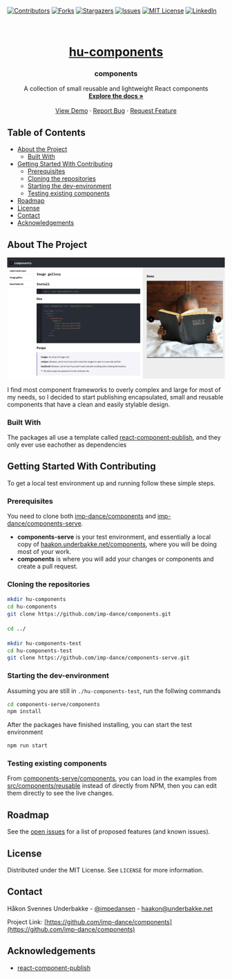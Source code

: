 <!--
*** Thanks for checking out this README Template. If you have a suggestion that would
*** make this better, please fork the repo and create a pull request or simply open
*** an issue with the tag "enhancement".
*** Thanks again! Now go create something AMAZING! :D
-->

<!-- PROJECT SHIELDS -->
<!--
*** I'm using markdown "reference style" links for readability.
*** Reference links are enclosed in brackets [ ] instead of parentheses ( ).
*** See the bottom of this document for the declaration of the reference variables
*** for contributors-url, forks-url, etc. This is an optional, concise syntax you may use.
*** https://www.markdownguide.org/basic-syntax/#reference-style-links
-->

[![Contributors][contributors-shield]][contributors-url]
[![Forks][forks-shield]][forks-url]
[![Stargazers][stars-shield]][stars-url]
[![Issues][issues-shield]][issues-url]
[![MIT License][license-shield]][license-url]
[![LinkedIn][linkedin-shield]][linkedin-url]

<!-- PROJECT LOGO -->
<br />
<p align="center">
  <a href="https://github.com/imp-dance/components">
    <h1 align="center">hu-components</h1>
  </a>

  <h3 align="center">components</h3>

  <p align="center">
    A collection of small reusable and lightweight React components
    <br />
    <a href="https://haakon.underbakke.net/components"><strong>Explore the docs »</strong></a>
    <br />
    <br />
    <a href="https://haakon.underbakke.net/components">View Demo</a>
    ·
    <a href="https://github.com/imp-dance/components/issues">Report Bug</a>
    ·
    <a href="https://github.com/imp-dance/components/issues">Request Feature</a>
  </p>
</p>

<!-- TABLE OF CONTENTS -->

## Table of Contents

- [About the Project](#about-the-project)
  - [Built With](#built-with)
- [Getting Started With Contributing](#getting-started-with-contributing)
  - [Prerequisites](#prerequisites)
  - [Cloning the repositories](#cloning-the-repositories)
  - [Starting the dev-environment](#starting-the-dev-environment)
  - [Testing existing components](#testing-existing-components)
- [Roadmap](#roadmap)
- [License](#license)
- [Contact](#contact)
- [Acknowledgements](#acknowledgements)

<!-- ABOUT THE PROJECT -->

## About The Project

[![hu-components Screen Shot][product-screenshot]](https://haakon.underbakke.net)

I find most component frameworks to overly complex and large for most of my needs, so I decided to start publishing encapsulated, small and reusable components that have a clean and easily stylable design.

### Built With

The packages all use a template called [react-component-publish](https://github.com/zxol/react-component-publish#readme), and they only ever use eachother as dependencies

<!-- GETTING STARTED -->

## Getting Started With Contributing

To get a local test environment up and running follow these simple steps.

### Prerequisites

You need to clone both [imp-dance/components](https://github.com/imp-dance/components#readme) and [imp-dance/components-serve](https://github.com/imp-dance/components-serve#readme).

- **components-serve** is your test environment, and essentially a local copy of [haakon.underbakke.net/components](https://haakon.underbakke.net/components), where you will be doing most of your work.
- **components** is where you will add your changes or components and create a pull request.

### Cloning the repositories

```sh
mkdir hu-components
cd hu-components
git clone https://github.com/imp-dance/components.git

cd ../

mkdir hu-components-test
cd hu-components-test
git clone https://github.com/imp-dance/components-serve.git
```

### Starting the dev-environment

Assuming you are still in `./hu-components-test`, run the follwing commands

```sh
cd components-serve/components
npm install
```

After the packages have finished installing, you can start the test environment

```sh
npm run start
```

### Testing existing components

From [components-serve/components](https://github.com/imp-dance/components-serve/tree/master/components/), you can load in the examples from [src/components/reusable](https://github.com/imp-dance/components-serve/tree/master/components/src/components/reusable) instead of directly from NPM, then you can edit them directly to see the live changes.

<!-- ROADMAP -->

## Roadmap

See the [open issues](https://github.com/imp-dance/components/issues) for a list of proposed features (and known issues).

<!-- LICENSE -->

## License

Distributed under the MIT License. See `LICENSE` for more information.

<!-- CONTACT -->

## Contact

Håkon Svennes Underbakke - [@impedansen](https://twitter.com/impedansen) - haakon@underbakke.net

Project Link: [https://github.com/imp-dance/components](https://github.com/imp-dance/components)

<!-- ACKNOWLEDGEMENTS -->

## Acknowledgements

- [react-component-publish](https://github.com/zxol/react-component-publish#readme)

<!-- MARKDOWN LINKS & IMAGES -->
<!-- https://www.markdownguide.org/basic-syntax/#reference-style-links -->

[contributors-shield]: https://img.shields.io/github/contributors/imp-dance/components.svg?style=flat-square
[contributors-url]: https://github.com/imp-dance/components/graphs/contributors
[forks-shield]: https://img.shields.io/github/forks/imp-dance/components.svg?style=flat-square
[forks-url]: https://github.com/imp-dance/components/network/members
[stars-shield]: https://img.shields.io/github/stars/imp-dance/components.svg?style=flat-square
[stars-url]: https://github.com/imp-dance/components/stargazers
[issues-shield]: https://img.shields.io/github/issues/imp-dance/components.svg?style=flat-square
[issues-url]: https://github.com/imp-dance/components/issues
[license-shield]: https://img.shields.io/github/license/imp-dance/components.svg?style=flat-square
[license-url]: https://github.com/imp-dance/components/blob/master/LICENSE.txt
[linkedin-shield]: https://img.shields.io/badge/-LinkedIn-black.svg?style=flat-square&logo=linkedin&colorB=555
[linkedin-url]: https://linkedin.com/in/imp-dance
[product-screenshot]: images/screenshot.png
